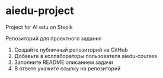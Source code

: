 # aiedu-project
Project for AI edu on Stepik

Репозиторий для проектного задания

1. Создайте публичный репозиторий на GitHub
2. Добавьте в коллабораторы пользователя aiedu-courses
3. Заполните README описанием задачи
4. В ответе укажите ссылку на репозиторий
